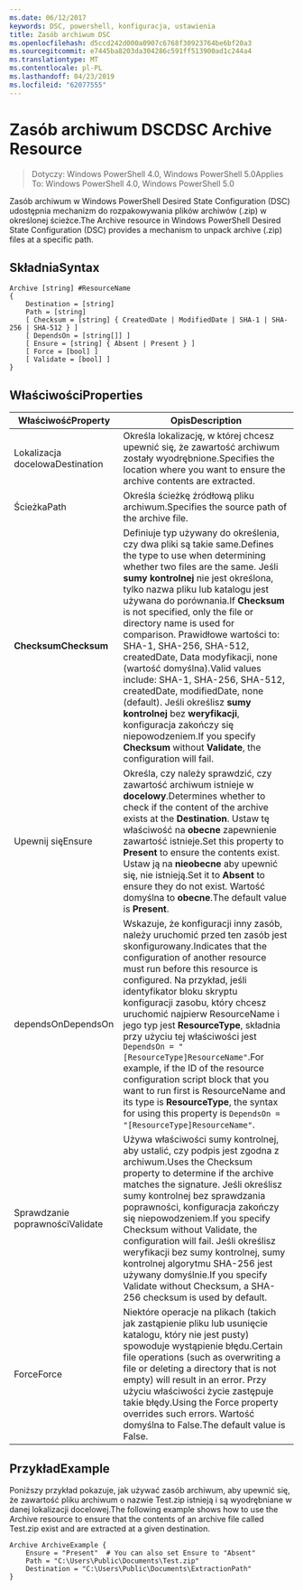 ```yaml
---
ms.date: 06/12/2017
keywords: DSC, powershell, konfiguracja, ustawienia
title: Zasób archiwum DSC
ms.openlocfilehash: d5ccd242d000a0907c6768f30923764be6bf20a3
ms.sourcegitcommit: e7445ba8203da304286c591ff513900ad1c244a4
ms.translationtype: MT
ms.contentlocale: pl-PL
ms.lasthandoff: 04/23/2019
ms.locfileid: "62077555"
---
```

# <a name="dsc-archive-resource"></a><span data-ttu-id="90a67-103">Zasób archiwum DSC</span><span class="sxs-lookup"><span data-stu-id="90a67-103">DSC Archive Resource</span></span>

> <span data-ttu-id="90a67-104">Dotyczy: Windows PowerShell 4.0, Windows PowerShell 5.0</span><span class="sxs-lookup"><span data-stu-id="90a67-104">Applies To: Windows PowerShell 4.0, Windows PowerShell 5.0</span></span>

<span data-ttu-id="90a67-105">Zasób archiwum w Windows PowerShell Desired State Configuration (DSC) udostępnia mechanizm do rozpakowywania plików archiwów (.zip) w określonej ścieżce.</span><span class="sxs-lookup"><span data-stu-id="90a67-105">The Archive resource in Windows PowerShell Desired State Configuration (DSC) provides a mechanism to unpack archive (.zip) files at a specific path.</span></span>

## <a name="syntax"></a><span data-ttu-id="90a67-106">Składnia</span><span class="sxs-lookup"><span data-stu-id="90a67-106">Syntax</span></span>
```MOF
Archive [string] #ResourceName
{
    Destination = [string]
    Path = [string]
    [ Checksum = [string] { CreatedDate | ModifiedDate | SHA-1 | SHA-256 | SHA-512 } ]
    [ DependsOn = [string[]] ]
    [ Ensure = [string] { Absent | Present } ]
    [ Force = [bool] ]
    [ Validate = [bool] ]
}
```

## <a name="properties"></a><span data-ttu-id="90a67-107">Właściwości</span><span class="sxs-lookup"><span data-stu-id="90a67-107">Properties</span></span>

|  <span data-ttu-id="90a67-108">Właściwość</span><span class="sxs-lookup"><span data-stu-id="90a67-108">Property</span></span>  |  <span data-ttu-id="90a67-109">Opis</span><span class="sxs-lookup"><span data-stu-id="90a67-109">Description</span></span>   |
|---|---|
| <span data-ttu-id="90a67-110">Lokalizacja docelowa</span><span class="sxs-lookup"><span data-stu-id="90a67-110">Destination</span></span>| <span data-ttu-id="90a67-111">Określa lokalizację, w której chcesz upewnić się, że zawartość archiwum zostały wyodrębnione.</span><span class="sxs-lookup"><span data-stu-id="90a67-111">Specifies the location where you want to ensure the archive contents are extracted.</span></span>|
| <span data-ttu-id="90a67-112">Ścieżka</span><span class="sxs-lookup"><span data-stu-id="90a67-112">Path</span></span>| <span data-ttu-id="90a67-113">Określa ścieżkę źródłową pliku archiwum.</span><span class="sxs-lookup"><span data-stu-id="90a67-113">Specifies the source path of the archive file.</span></span>|
| <span data-ttu-id="90a67-114">__Checksum__</span><span class="sxs-lookup"><span data-stu-id="90a67-114">__Checksum__</span></span>| <span data-ttu-id="90a67-115">Definiuje typ używany do określenia, czy dwa pliki są takie same.</span><span class="sxs-lookup"><span data-stu-id="90a67-115">Defines the type to use when determining whether two files are the same.</span></span> <span data-ttu-id="90a67-116">Jeśli __sumy kontrolnej__ nie jest określona, tylko nazwa pliku lub katalogu jest używana do porównania.</span><span class="sxs-lookup"><span data-stu-id="90a67-116">If __Checksum__ is not specified, only the file or directory name is used for comparison.</span></span> <span data-ttu-id="90a67-117">Prawidłowe wartości to: SHA-1, SHA-256, SHA-512, createdDate, Data modyfikacji, none (wartość domyślna).</span><span class="sxs-lookup"><span data-stu-id="90a67-117">Valid values include: SHA-1, SHA-256, SHA-512, createdDate, modifiedDate, none (default).</span></span> <span data-ttu-id="90a67-118">Jeśli określisz __sumy kontrolnej__ bez __weryfikacji__, konfiguracja zakończy się niepowodzeniem.</span><span class="sxs-lookup"><span data-stu-id="90a67-118">If you specify __Checksum__ without __Validate__, the configuration will fail.</span></span>|
| <span data-ttu-id="90a67-119">Upewnij się</span><span class="sxs-lookup"><span data-stu-id="90a67-119">Ensure</span></span>| <span data-ttu-id="90a67-120">Określa, czy należy sprawdzić, czy zawartość archiwum istnieje w __docelowy__.</span><span class="sxs-lookup"><span data-stu-id="90a67-120">Determines whether to check if the content of the archive exists at the __Destination__.</span></span> <span data-ttu-id="90a67-121">Ustaw tę właściwość na __obecne__ zapewnienie zawartość istnieje.</span><span class="sxs-lookup"><span data-stu-id="90a67-121">Set this property to __Present__ to ensure the contents exist.</span></span> <span data-ttu-id="90a67-122">Ustaw ją na __nieobecne__ aby upewnić się, nie istnieją.</span><span class="sxs-lookup"><span data-stu-id="90a67-122">Set it to __Absent__ to ensure they do not exist.</span></span> <span data-ttu-id="90a67-123">Wartość domyślna to __obecne__.</span><span class="sxs-lookup"><span data-stu-id="90a67-123">The default value is __Present__.</span></span>|
| <span data-ttu-id="90a67-124">dependsOn</span><span class="sxs-lookup"><span data-stu-id="90a67-124">DependsOn</span></span> | <span data-ttu-id="90a67-125">Wskazuje, że konfiguracji inny zasób, należy uruchomić przed ten zasób jest skonfigurowany.</span><span class="sxs-lookup"><span data-stu-id="90a67-125">Indicates that the configuration of another resource must run before this resource is configured.</span></span> <span data-ttu-id="90a67-126">Na przykład, jeśli identyfikator bloku skryptu konfiguracji zasobu, który chcesz uruchomić najpierw ResourceName i jego typ jest __ResourceType__, składnia przy użyciu tej właściwości jest `DependsOn = "[ResourceType]ResourceName"`.</span><span class="sxs-lookup"><span data-stu-id="90a67-126">For example, if the ID of the resource configuration script block that you want to run first is ResourceName and its type is __ResourceType__, the syntax for using this property is `DependsOn = "[ResourceType]ResourceName"`.</span></span>|
| <span data-ttu-id="90a67-127">Sprawdzanie poprawności</span><span class="sxs-lookup"><span data-stu-id="90a67-127">Validate</span></span>| <span data-ttu-id="90a67-128">Używa właściwości sumy kontrolnej, aby ustalić, czy podpis jest zgodna z archiwum.</span><span class="sxs-lookup"><span data-stu-id="90a67-128">Uses the Checksum property to determine if the archive matches the signature.</span></span> <span data-ttu-id="90a67-129">Jeśli określisz sumy kontrolnej bez sprawdzania poprawności, konfiguracja zakończy się niepowodzeniem.</span><span class="sxs-lookup"><span data-stu-id="90a67-129">If you specify Checksum without Validate, the configuration will fail.</span></span> <span data-ttu-id="90a67-130">Jeśli określisz weryfikacji bez sumy kontrolnej, sumy kontrolnej algorytmu SHA-256 jest używany domyślnie.</span><span class="sxs-lookup"><span data-stu-id="90a67-130">If you specify Validate without Checksum, a SHA-256 checksum is used by default.</span></span>|
| <span data-ttu-id="90a67-131">Force</span><span class="sxs-lookup"><span data-stu-id="90a67-131">Force</span></span>| <span data-ttu-id="90a67-132">Niektóre operacje na plikach (takich jak zastąpienie pliku lub usunięcie katalogu, który nie jest pusty) spowoduje wystąpienie błędu.</span><span class="sxs-lookup"><span data-stu-id="90a67-132">Certain file operations (such as overwriting a file or deleting a directory that is not empty) will result in an error.</span></span> <span data-ttu-id="90a67-133">Przy użyciu właściwości życie zastępuje takie błędy.</span><span class="sxs-lookup"><span data-stu-id="90a67-133">Using the Force property overrides such errors.</span></span> <span data-ttu-id="90a67-134">Wartość domyślna to False.</span><span class="sxs-lookup"><span data-stu-id="90a67-134">The default value is False.</span></span>|

## <a name="example"></a><span data-ttu-id="90a67-135">Przykład</span><span class="sxs-lookup"><span data-stu-id="90a67-135">Example</span></span>

<span data-ttu-id="90a67-136">Poniższy przykład pokazuje, jak używać zasób archiwum, aby upewnić się, że zawartość pliku archiwum o nazwie Test.zip istnieją i są wyodrębniane w danej lokalizacji docelowej.</span><span class="sxs-lookup"><span data-stu-id="90a67-136">The following example shows how to use the Archive resource to ensure that the contents of an archive file called Test.zip exist and are extracted at a given destination.</span></span>

```
Archive ArchiveExample {
    Ensure = "Present"  # You can also set Ensure to "Absent"
    Path = "C:\Users\Public\Documents\Test.zip"
    Destination = "C:\Users\Public\Documents\ExtractionPath"
}
```